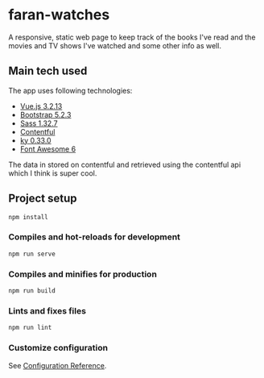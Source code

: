 # faran-watches
A responsive, static web page to keep track of the books I've read and the movies and TV shows I've watched and some other info as well.

## Main tech used
The app uses following technologies:
+ [Vue.js 3.2.13](https://vuejs.org/)
+ [Bootstrap 5.2.3](https://getbootstrap.com/)
+ [Sass 1.32.7](https://sass-lang.com/)
+ [Contentful](https://www.contentful.com/)
+ [ky 0.33.0](https://www.npmjs.com/package/ky)
+ [Font Awesome 6](https://fontawesome.com/)

The data in stored on contentful and retrieved using the contentful api which I think is super cool.

## Project setup
```
npm install
```

### Compiles and hot-reloads for development
```
npm run serve
```

### Compiles and minifies for production
```
npm run build
```

### Lints and fixes files
```
npm run lint
```

### Customize configuration
See [Configuration Reference](https://cli.vuejs.org/config/).
